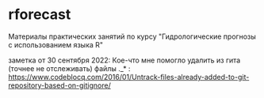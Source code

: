 # rforecast
Материалы практических занятий по курсу "Гидрологические прогнозы с использованием языка R"

заметка от 30 сентября 2022:
Кое-что мне помогло удалить из гита (точнее не отслеживать) файлы ._* :
https://www.codeblocq.com/2016/01/Untrack-files-already-added-to-git-repository-based-on-gitignore/
